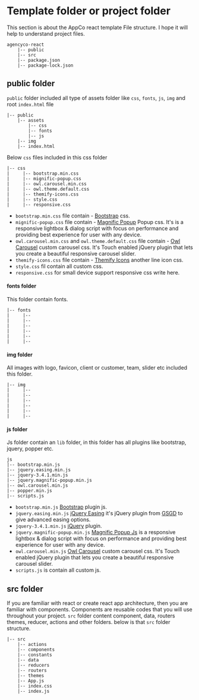 # Template folder or project folder

This section is about the AppCo react template File structure. I hope it will help to understand project files.

```text
agencyco-react
    |-- public
    |-- src
    |-- package.json
    |-- package-lock.json
```
## public folder

`public` folder included all type of assets folder like `css`, `fonts`, `js`, `img` and root `index.html` file

```text
|-- public
    |-- assets
        |-- css
        |-- fonts
        |-- js
    |-- img
    |-- index.html
``` 

Below `css` files included in this css folder

```text
|-- css
|     |-- bootstrap.min.css
|     |-- mignific-popup.css
|     |-- owl.carousel.min.css
|     |-- owl.theme.default.css
|     |-- themify-icons.css
|     |-- style.css
|     |-- responsive.css
``` 


* `bootstrap.min.css` file contain - [Bootstrap](https://getbootstrap.com/) css.
* `mignific-popup.css` file contain - [Magnific Popup](https://dimsemenov.com/plugins/magnific-popup/) Popup css. It's is a responsive lightbox & dialog script with focus on performance and providing best experience for user with any device.
* `owl.carousel.min.css` and `owl.theme.default.css` file contain - [Owl Carousel](https://owlcarousel2.github.io/OwlCarousel2/) custom carousel css. It's Touch enabled jQuery plugin that lets you create a beautiful responsive carousel slider.
* `themify-icons.css` file contain - [Themify Icons](https://themify.me/themify-icons) another line icon css.
* `style.css` fil contain all custom css.
* `responsive.css` for small device support responsive css write here.


#### fonts folder

This folder contain fonts.

```text
|-- fonts
|     |-- 
|     |-- 
|     |-- 
|     |-- 
|     |-- 
|     |-- 
```



#### img folder
All images with logo, favicon, client or customer, team, slider etc included this folder.
```text
|-- img
|     |-- 
|     |-- 
|     |-- 
|     |-- 
|     |-- 
|     |-- 
```


#### js folder
Js folder contain an `lib` folder, in this folder has all plugins like bootstrap, jquery, popper etc.
```text
js
|-- bootstrap.min.js
|-- jquery.easing.min.js
|-- jquery-3.4.1.min.js
|-- jquery.magnific-popup.min.js
|-- owl.carousel.min.js
|-- popper.min.js
|-- scripts.js

```
* `bootstrap.min.js` [Bootstrap](https://getbootstrap.com/) plugin js.
* `jquery.easing.min.js` [jQuery Easing](http://gsgd.co.uk/sandbox/jquery/easing/) it's jQuery plugin from [GSGD](http://gsgd.co.uk/) to give advanced easing options.
* `jquery-3.4.1.min.js` [jQuery](https://jquery.com/) plugin.
* `jquery.magnific-popup.min.js` [Magnific Popup Js](https://dimsemenov.com/plugins/magnific-popup/) is a responsive lightbox & dialog script with focus on performance and providing best experience for user with any device.
* `owl.carousel.min.js` [Owl Carousel](https://owlcarousel2.github.io/OwlCarousel2/) custom carousel css. It's Touch enabled jQuery plugin that lets you create a beautiful responsive carousel slider.
* `scripts.js` is contain all custom js.



## src folder
If you are familiar with react or create react app architecture, then you are familiar with components. Components are reusable codes that you will use throughout your project.
`src` folder content component, data, routers themes, reducer, actions and other folders. below is that `src` folder structure.
```text
|-- src
    |-- actions
    |-- components
    |-- constants
    |-- data
    |-- reducers
    |-- routers
    |-- themes
    |-- App.js
    |-- index.css
    |-- index.js

```











                                                                  
